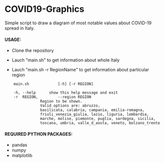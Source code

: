 # COVID19-Graphics

Simple script to draw a diagram of most notable values about COVID-19 spread in Italy.

#### USAGE: 
- Clone the repository

-  Lauch "main.sh" to get information about whole Italy 

- Lauch "main.sh -r RegionName" to get information about particular region


```
	main.sh  			[-h] [-r REGION]

	-h, --help		show this help message and exit
	-r  REGION, 		--region REGION
				Region to be shown. 
				Valid options are: abruzzo,
				basilicata, calabria, campania, emilia-romagna,
				friuli_venezia_giulia, lazio, liguria, lombardia,
				marche, molise, piemonte, puglia, sardegna, sicilia,
				toscana, umbria, valle_d_aosta, veneto, bolzano_trento
```


#### REQUIRED PYTHON PACKAGES: 
- pandas
- numpy
- matplotlib
